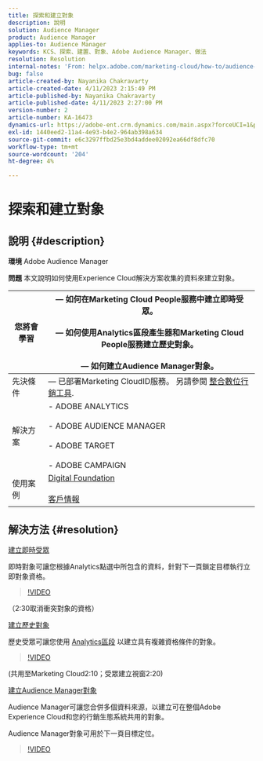 ```yaml
---
title: 探索和建立對象
description: 說明
solution: Audience Manager
product: Audience Manager
applies-to: Audience Manager
keywords: KCS、探索、建置、對象、Adobe Audience Manager、做法
resolution: Resolution
internal-notes: 'From: helpx.adobe.com/marketing-cloud/how-to/audience-discovery.html'
bug: false
article-created-by: Nayanika Chakravarty
article-created-date: 4/11/2023 2:15:49 PM
article-published-by: Nayanika Chakravarty
article-published-date: 4/11/2023 2:27:00 PM
version-number: 2
article-number: KA-16473
dynamics-url: https://adobe-ent.crm.dynamics.com/main.aspx?forceUCI=1&pagetype=entityrecord&etn=knowledgearticle&id=86a97157-73d8-ed11-a7c7-6045bd006a22
exl-id: 1440eed2-11a4-4e93-b4e2-964ab398a634
source-git-commit: e6c3297ffbd25e3bd4addee02092ea66df8dfc70
workflow-type: tm+mt
source-wordcount: '204'
ht-degree: 4%

---
```


# 探索和建立對象

## 說明 {#description}


<b>環境</b>
Adobe Audience Manager

<b>問題</b>
本文說明如何使用Experience Cloud解決方案收集的資料來建立對象。


| 您將會學習 |  — 如何在Marketing Cloud People服務中建立即時受眾。<br><br> — 如何使用Analytics區段產生器和Marketing Cloud People服務建立歷史對象。<br><br> — 如何建立Audience Manager對象。 |
| --- | --- |
| 先決條件 |  — 已部署Marketing CloudID服務。 另請參閱 [整合數位行銷工具](https://experienceleague.adobe.com/docs/experience-manager-learn/sites/integrations/experience-platform-data-collection-tags/overview.html). |
| 解決方案 | - ADOBE ANALYTICS<br><br>- ADOBE AUDIENCE MANAGER<br><br>- ADOBE TARGET<br><br>- ADOBE CAMPAIGN |
| 使用案例 | [Digital Foundation](https://helpx.adobe.com/marketing-cloud/how-to/digital-foundation.html)<br><br>[客戶情報](https://experienceleague.adobe.com/docs/experience-platform/profile/ui/user-guide.html?lang=zh-Hant) |





## 解決方法 {#resolution}


<u>建立即時受眾</u>

即時對象可讓您根據Analytics點選中所包含的資料，針對下一頁鎖定目標執行立即對象資格。




>[!VIDEO](https://video.tv.adobe.com/v/17804t1/)



（2:30取消衝突對象的資格）



<u>建立歷史對象</u>

歷史受眾可讓您使用 [Analytics區段](https://experienceleague.adobe.com/docs/analytics/components/segmentation/seg-home.html?lang=zh-Hant) 以建立具有複雜資格條件的對象。




>[!VIDEO](https://video.tv.adobe.com/v/17805/)



(共用至Marketing Cloud2:10；受眾建立視窗2:20)

<u>建立Audience Manager對象</u>

Audience Manager可讓您合併多個資料來源，以建立可在整個Adobe Experience Cloud和您的行銷生態系統共用的對象。

Audience Manager對象可用於下一頁目標定位。




>[!VIDEO](https://video.tv.adobe.com/v/18113t1/)
